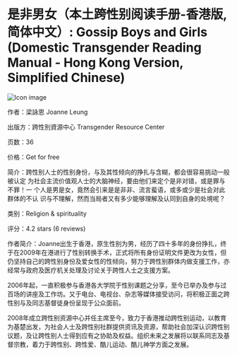 # 是非男女（本土跨性别阅读手册-香港版, 简体中文）: Gossip Boys and Girls (Domestic Transgender Reading Manual - Hong Kong Version, Simplified Chinese)

![Icon image](https://play.google.com/books/publisher/content/images/frontcover/tQsqAwAAQBAJ?fife=w240-h345)

作者：梁詠恩 Joanne Leung

出版方：跨性別資源中心 Transgender Resource Center

页数：36

价格：Get for free

简介：跨性别人士的性别身份，与及其性倾向的挣扎与含糊，都会很容易挑动一般被认定 为社会主流价值观人士的大脑神经，要由他们来定个是非对错，或是罪与不罪！一 个人是男是女，竟然会引来是是非非、流言蜚语，或多或少是社会对此群体的不认 识与不理解，然而当局者又有多少能够理解及认同到自身的处境呢？

类别：Religion & spirituality

评分：4.2 stars (6 reviews)

作者简介：Joanne出生于香港，原生性别为男，经历了四十多年的身份挣扎，终于在2009年在港进行了性别转换手术，正式将所有身份证明文件更改为女性，但仍坚持自己的跨性别身份及爱女性的性倾向，努力于跨性别群体内做支援工作，亦经常与政府及医疗机关处理及讨论关于跨性人士之支援方案。

2006年起，一直积极参与香港各大学院于性别课题之分享，至今已举办及参与过百场的讲座及工作坊。又于电台、电视台、杂志等媒体接受访问，将积极正面之跨性别与及同志基督徒身份呈现于公众面前。

2008年成立跨性别资源中心并任主席至今，致力于香港推动跨性别运动，以教育为基楚出发，为社会人士及跨性别社群提供资讯及资源，帮助社会加深认识跨性别议题，及让跨性别人士得到应有之协助及权益。组织未来之发展将以联系同志及基督宗教，着力于跨性别、跨性爱、酷儿运动、酷儿神学方面之发展。
